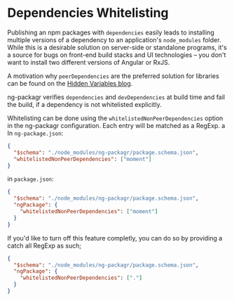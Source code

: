 # Dependencies Whitelisting

Publishing an npm packages with `dependencies` easily leads to installing multiple versions of a dependency to an application's `node_modules` folder. While this is a desirable solution on server-side or standalone programs, it's a source for bugs on front-end build stacks and UI technologies – you don't want to install two different versions of Angular or RxJS.

A motivation why `peerDependencies` are the preferred solution for libraries can be found on the [Hidden Variables blog](https://blog.domenic.me/peer-dependencies).

ng-packagr verifies `dependencies` and `devDependencies` at build time and fail the build, if a dependency is not whitelisted explicitly.

Whitelisting can be done using the `whitelistedNonPeerDependencies` option in the ng-packagr configuration. Each entry will be matched as a RegExp.
a
In `ng-package.json`:

```json
{
  "$schema": "./node_modules/ng-packagr/package.schema.json",
  "whitelistedNonPeerDependencies": ["moment"]
}
```

in `package.json`:

```json
{
  "$schema": "./node_modules/ng-packagr/package.schema.json",
  "ngPackage": {
    "whitelistedNonPeerDependencies": ["moment"]
  }
}
```

If you'd like to turn off this feature completly, you can do so by providing a catch all RegExp as such;

```json
{
  "$schema": "./node_modules/ng-packagr/package.schema.json",
  "ngPackage": {
    "whitelistedNonPeerDependencies": ["."]
  }
}
```

